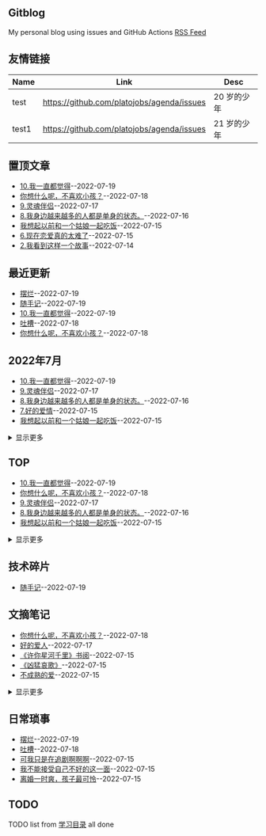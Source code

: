 ## Gitblog
My personal blog using issues and GitHub Actions
[RSS Feed](https://raw.githubusercontent.com/platojobs/agenda/master/feed.xml)
## 友情链接
| Name | Link | Desc | 
 | ---- | ---- | ---- |
| test | https://github.com/platojobs/agenda/issues | 20 岁的少年 |
| test1 | https://github.com/platojobs/agenda/issues | 21 岁的少年 |
## 置顶文章
- [10.我一直都觉得](https://github.com/platojobs/agenda/issues/24)--2022-07-19
- [你想什么呢，不喜欢小孩？](https://github.com/platojobs/agenda/issues/22)--2022-07-18
- [9.灵魂伴侣](https://github.com/platojobs/agenda/issues/21)--2022-07-17
- [8.我身边越来越多的人都是单身的状态。](https://github.com/platojobs/agenda/issues/19)--2022-07-16
- [我想起以前和一个姑娘一起吃饭](https://github.com/platojobs/agenda/issues/10)--2022-07-15
- [6.现在恋爱真的太难了](https://github.com/platojobs/agenda/issues/9)--2022-07-15
- [2.我看到这样一个故事](https://github.com/platojobs/agenda/issues/2)--2022-07-14
## 最近更新
- [摆烂](https://github.com/platojobs/agenda/issues/26)--2022-07-19
- [随手记](https://github.com/platojobs/agenda/issues/25)--2022-07-19
- [10.我一直都觉得](https://github.com/platojobs/agenda/issues/24)--2022-07-19
- [吐槽](https://github.com/platojobs/agenda/issues/23)--2022-07-18
- [你想什么呢，不喜欢小孩？](https://github.com/platojobs/agenda/issues/22)--2022-07-18
## 2022年7月
- [10.我一直都觉得](https://github.com/platojobs/agenda/issues/24)--2022-07-19
- [9.灵魂伴侣](https://github.com/platojobs/agenda/issues/21)--2022-07-17
- [8.我身边越来越多的人都是单身的状态。](https://github.com/platojobs/agenda/issues/19)--2022-07-16
- [7.好的爱情](https://github.com/platojobs/agenda/issues/18)--2022-07-15
- [我想起以前和一个姑娘一起吃饭](https://github.com/platojobs/agenda/issues/10)--2022-07-15
<details><summary>显示更多</summary>

- [6.现在恋爱真的太难了](https://github.com/platojobs/agenda/issues/9)--2022-07-15
- [5.先是工作被开然后恋爱告吹](https://github.com/platojobs/agenda/issues/5)--2022-07-15
- [4.请认真回应那些废话吧](https://github.com/platojobs/agenda/issues/4)--2022-07-14
- [3.凭什么你喜欢我，我就一定要回应你？](https://github.com/platojobs/agenda/issues/3)--2022-07-14
- [2.我看到这样一个故事](https://github.com/platojobs/agenda/issues/2)--2022-07-14
- [1.github博客](https://github.com/platojobs/agenda/issues/1)--2022-07-14
</details>

## TOP
- [10.我一直都觉得](https://github.com/platojobs/agenda/issues/24)--2022-07-19
- [你想什么呢，不喜欢小孩？](https://github.com/platojobs/agenda/issues/22)--2022-07-18
- [9.灵魂伴侣](https://github.com/platojobs/agenda/issues/21)--2022-07-17
- [8.我身边越来越多的人都是单身的状态。](https://github.com/platojobs/agenda/issues/19)--2022-07-16
- [我想起以前和一个姑娘一起吃饭](https://github.com/platojobs/agenda/issues/10)--2022-07-15
<details><summary>显示更多</summary>

- [6.现在恋爱真的太难了](https://github.com/platojobs/agenda/issues/9)--2022-07-15
- [2.我看到这样一个故事](https://github.com/platojobs/agenda/issues/2)--2022-07-14
</details>

## 技术碎片
- [随手记](https://github.com/platojobs/agenda/issues/25)--2022-07-19
## 文摘笔记
- [你想什么呢，不喜欢小孩？](https://github.com/platojobs/agenda/issues/22)--2022-07-18
- [好的爱人](https://github.com/platojobs/agenda/issues/20)--2022-07-17
- [《许你星河千里》书阅](https://github.com/platojobs/agenda/issues/17)--2022-07-15
- [《凶猛哀歌》](https://github.com/platojobs/agenda/issues/16)--2022-07-15
- [不成熟的爱](https://github.com/platojobs/agenda/issues/15)--2022-07-15
<details><summary>显示更多</summary>

- [《人生海海》书阅](https://github.com/platojobs/agenda/issues/11)--2022-07-15
- [我想起以前和一个姑娘一起吃饭](https://github.com/platojobs/agenda/issues/10)--2022-07-15
</details>

## 日常琐事
- [摆烂](https://github.com/platojobs/agenda/issues/26)--2022-07-19
- [吐槽](https://github.com/platojobs/agenda/issues/23)--2022-07-18
- [可我只是在追剧啊啊啊](https://github.com/platojobs/agenda/issues/14)--2022-07-15
- [我不能接受自己不好的这一面](https://github.com/platojobs/agenda/issues/13)--2022-07-15
- [离婚一时爽，孩子最可怜](https://github.com/platojobs/agenda/issues/12)--2022-07-15
## TODO
TODO list from [学习目录](https://github.com/platojobs/agenda/issues/8) all done

